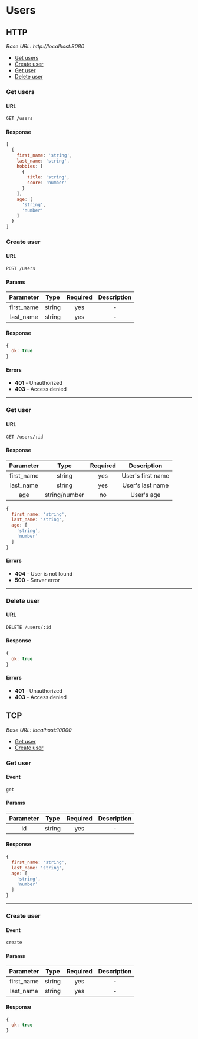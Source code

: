 # Users

## HTTP

*Base URL: http://localhost:8080*

- [Get users](#get-users)
- [Create user](#create-user)
- [Get user](#get-user)
- [Delete user](#delete-user)

### Get users

#### URL

```sh
GET /users
```

#### Response

```js
[
  {
    first_name: 'string',
    last_name: 'string',
    hobbies: [
      {
        title: 'string',
        score: 'number'
      }
    ],
    age: [
      'string',
      'number'
    ]
  }
]
```

### Create user

#### URL

```sh
POST /users
```

#### Params

| Parameter | Type | Required | Description
|:---------:|:----:|:--------:|:----------:|
| first_name | string | yes | - |
| last_name | string | yes | - |

#### Response

```js
{
  ok: true
}
```

#### Errors

- **401** - Unauthorized
- **403** - Access denied

___

### Get user

#### URL

```sh
GET /users/:id
```

#### Response

| Parameter | Type | Required | Description
|:---------:|:----:|:--------:|:----------:|
| first_name | string | yes | User's first name |
| last_name | string | yes | User's last name |
| age | string/number | no | User's age |

```js
{
  first_name: 'string',
  last_name: 'string',
  age: [
    'string',
    'number'
  ]
}
```

#### Errors

- **404** - User is not found
- **500** - Server error

___

### Delete user

#### URL

```sh
DELETE /users/:id
```

#### Response

```js
{
  ok: true
}
```

#### Errors

- **401** - Unauthorized
- **403** - Access denied

## TCP

*Base URL: localhost:10000*

- [Get user](#get-user)
- [Create user](#create-user)

### Get user

#### Event

```sh
get
```

#### Params

| Parameter | Type | Required | Description
|:---------:|:----:|:--------:|:----------:|
| id | string | yes | - |

#### Response

```js
{
  first_name: 'string',
  last_name: 'string',
  age: [
    'string',
    'number'
  ]
}
```

___

### Create user

#### Event

```sh
create
```

#### Params

| Parameter | Type | Required | Description
|:---------:|:----:|:--------:|:----------:|
| first_name | string | yes | - |
| last_name | string | yes | - |

#### Response

```js
{
  ok: true
}
```